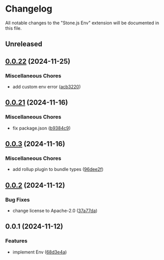 # Changelog

All notable changes to the "Stone.js Env" extension will be documented in this file.

## Unreleased

## [0.0.22](https://github.com/stonemjs/env/compare/v0.0.21...v0.0.22) (2024-11-25)


### Miscellaneous Chores

* add custom env error ([acb3220](https://github.com/stonemjs/env/commit/acb3220b793d6c76b61b684191557738fd0bd7ab))

## [0.0.21](https://github.com/stonemjs/env/compare/v0.0.3...v0.0.21) (2024-11-16)


### Miscellaneous Chores

* fix package.json ([b9384c9](https://github.com/stonemjs/env/commit/b9384c9f2eaa1e1c01fd002559fef84ab6a88948))

## [0.0.3](https://github.com/stonemjs/env/compare/v0.0.2...v0.0.3) (2024-11-16)


### Miscellaneous Chores

* add rollup plugin to bundle types ([96dee2f](https://github.com/stonemjs/env/commit/96dee2f278491cb2869d6ae837fc4b816fbc34ce))

## [0.0.2](https://github.com/stonemjs/env/compare/v0.0.1...v0.0.2) (2024-11-12)


### Bug Fixes

* change license to Apache-2.0 ([37a77da](https://github.com/stonemjs/env/commit/37a77dabcf9e60aa15131ddccb5c50fcb98edf38))

## 0.0.1 (2024-11-12)


### Features

* implement Env ([68d3e4a](https://github.com/stonemjs/env/commit/68d3e4ab2ec2831173384d76775c5354ae7a0e70))
